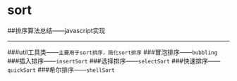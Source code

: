 # sort
##排序算法总结——javascript实现

________________________________


 ###util工具类——`主要用于sort排序，简化sort排序`
 ###冒泡排序——`bubbling`
 ###插入排序——`insertSort`
 ###选择排序——`selectSort`
 ###快速排序——`quickSort`
 ###希尔排序——`shellSort`
